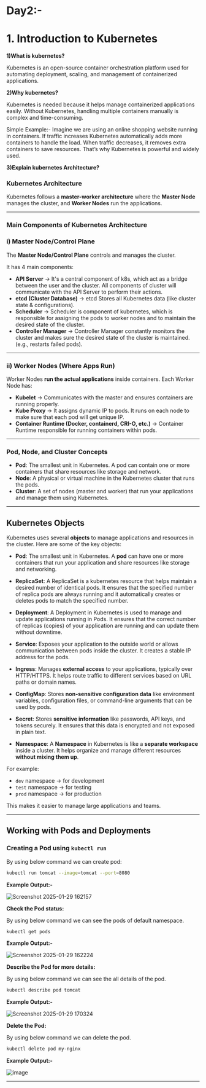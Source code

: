 # **Day2:-**

# 1. Introduction to Kubernetes

**1)What is kubernetes?**

  Kubernetes is an open-source container orchestration platform used for automating deployment,    scaling, and management of containerized applications.

**2)Why kubernetes?**

  Kubernetes is needed because it helps manage containerized applications easily. Without Kubernetes, handling multiple containers manually is complex and time-consuming.
  
  Simple Example:-
Imagine we are using an online shopping website running in containers. If traffic increases Kubernetes automatically adds more containers to handle the load. When traffic decreases, it removes extra containers to save resources.
That’s why Kubernetes is powerful and widely used.

**3)Explain kubernetes Architecture?**

  ### **Kubernetes Architecture**  

Kubernetes follows a **master-worker architecture** where the **Master Node** manages the cluster, and **Worker Nodes** run the applications.  

---

### **Main Components of Kubernetes Architecture**  

### **i) Master Node/Control Plane**  
The **Master Node/Control Plane** controls and manages the cluster. 

It has 4 main components:  

- **API Server** → It's a central component of k8s, which act as a bridge between the user and the cluster. All components of cluster will communicate with the API Server to perform their actions.
- **etcd (Cluster Database)** → etcd Stores all Kubernetes data (like cluster state & configurations).    
- **Scheduler** → Scheduler is component of kubernetes, which is responsible for assigning the pods to worker nodes and to maintain the desired state of the cluster.  
- **Controller Manager** →  Controller Manager constantly monitors the cluster and makes sure the desired state of the cluster is maintained. (e.g., restarts failed pods).

---

### **ii) Worker Nodes (Where Apps Run)**  
Worker Nodes **run the actual applications** inside containers. Each Worker Node has:  

- **Kubelet** → Communicates with the master and ensures containers are running properly.  
- **Kube Proxy** → It assigns dynamic IP to pods. It runs on each node to make sure that each pod will get unique IP.  
- **Container Runtime (Docker, containerd, CRI-O, etc.)** → Container Runtime responsible for running containers within pods.  

--- 

### **Pod, Node, and Cluster Concepts**
- **Pod**: The smallest unit in Kubernetes. A pod can contain one or more containers that share resources like storage and network.
- **Node**: A physical or virtual machine in the Kubernetes cluster that runs the pods.
- **Cluster**: A set of nodes (master and worker) that run your applications and manage them using Kubernetes.

---

## **Kubernetes Objects**

Kubernetes uses several **objects** to manage applications and resources in the cluster. Here are some of the key objects:

- **Pod**: The smallest unit in Kubernetes. A **pod** can have one or more containers that run your application and share resources like storage and networking.

- **ReplicaSet**: A ReplicaSet is a kubernetes resource that helps maintain a desired number of identical pods. It ensures that the specified number of replica pods are always running and it automatically creates or deletes pods to match the specified number.

- **Deployment**: A Deployment in Kubernetes is used to manage and update applications running in Pods. It ensures that the correct number of replicas (copies) of your application are running and can update them without downtime.

- **Service**: Exposes your application to the outside world or allows communication between pods inside the cluster. It creates a stable IP address for the pods.

- **Ingress**: Manages **external access** to your applications, typically over HTTP/HTTPS. It helps route traffic to different services based on URL paths or domain names.

- **ConfigMap**: Stores **non-sensitive configuration data** like environment variables, configuration files, or command-line arguments that can be used by pods.

- **Secret**: Stores **sensitive information** like passwords, API keys, and tokens securely. It ensures that this data is encrypted and not exposed in plain text.

- **Namespace**: A **Namespace** in Kubernetes is like a **separate workspace** inside a cluster. It helps organize and manage different resources **without mixing them up**.  

For example:  
- `dev` namespace → for development  
- `test` namespace → for testing  
- `prod` namespace → for production  

This makes it easier to manage large applications and teams.

---

## **Working with Pods and Deployments**  

### **Creating a Pod using `kubectl run`**  
By using below command we can create pod:  

```sh
kubectl run tomcat --image=tomcat --port=8080
```

**Example Output:-**

![Screenshot 2025-01-29 162157](https://github.com/user-attachments/assets/7961aec2-99aa-4376-be9a-b87ebd407c48)


**Check the Pod status:** 

By using below command we can see the pods of default namespace.

```sh
kubectl get pods
```

**Example Output:-**

![Screenshot 2025-01-29 162224](https://github.com/user-attachments/assets/1928b209-f50a-4e02-957c-56c64677a3d0)


**Describe the Pod for more details:**  

By using below command we can see the all details of the pod.

```sh
kubectl describe pod tomcat
```
**Example Output:-**

 ![Screenshot 2025-01-29 170324](https://github.com/user-attachments/assets/d21bd35b-c679-4361-b009-c6308855d613)


**Delete the Pod:**

By using below command we can delete the pod.

```sh
kubectl delete pod my-nginx
```

**Example Output:-**

![image](https://github.com/user-attachments/assets/643acb41-c367-48a4-93a8-e1bb0d43d269)

---

